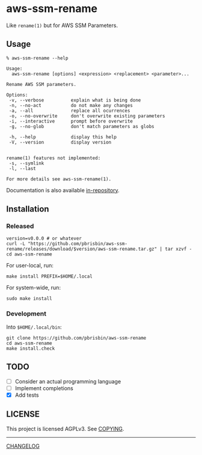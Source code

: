 # aws-ssm-rename

Like `rename(1)` but for AWS SSM Parameters.

## Usage

```console
% aws-ssm-rename --help

Usage:
  aws-ssm-rename [options] <expression> <replacement> <parameter>...

Rename AWS SSM parameters.

Options:
 -v, --verbose          explain what is being done
 -n, --no-act           do not make any changes
 -a, --all              replace all ocurrences
 -o, --no-overwrite     don't overwrite existing parameters
 -i, --interactive      prompt before overwrite
 -g, --no-glob          don't match parameters as globs

 -h, --help             display this help
 -V, --version          display version


rename(1) features not implemented:
 -s, --symlink
 -l, --last

For more details see aws-ssm-rename(1).
```

Documentation is also available [in-repository](./man/aws-ssm-rename.1.ronn).

## Installation

### Released

```console
version=v0.0.0 # or whatever
curl -L "https://github.com/pbrisbin/aws-ssm-rename/releases/download/$version/aws-ssm-rename.tar.gz" | tar xzvf -
cd aws-ssm-rename
```

For user-local, run:

```console
make install PREFIX=$HOME/.local
```

For system-wide, run:

```console
sudo make install
```

### Development

Into `$HOME/.local/bin`:

```console
git clone https://github.com/pbrisbin/aws-ssm-rename
cd aws-ssm-rename
make install.check
```

## TODO

- [ ] Consider an actual programming language
- [ ] Implement completions
- [x] Add tests

## LICENSE

This project is licensed AGPLv3. See [COPYING](./COPYING).

---

[CHANGELOG](./CHANGELOG.md)
